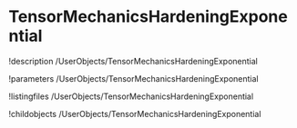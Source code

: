 <!-- MOOSE Documentation Stub: Remove this when content is added. -->

# TensorMechanicsHardeningExponential
!description /UserObjects/TensorMechanicsHardeningExponential

!parameters /UserObjects/TensorMechanicsHardeningExponential

!listingfiles /UserObjects/TensorMechanicsHardeningExponential

!childobjects /UserObjects/TensorMechanicsHardeningExponential
